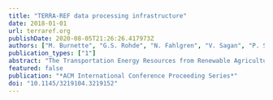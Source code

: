 ```yaml
---
title: "TERRA-REF data processing infrastructure"
date: 2018-01-01
url: terraref.org
publishDate: 2020-08-05T21:26:26.417973Z
authors: ["M. Burnette", "G.S. Rohde", "N. Fahlgren", "V. Sagan", "P. Sidike", "R. Kooper", "J.A. Terstriep", "T. Mockler", "P. Andrade-Sanchez", "R. Ward", "J.D. Maloney", "C. Willis", "M. Newcomb", "N. Shakoor", "D. LeBauer"]
publication_types: ["1"]
abstract: "The Transportation Energy Resources from Renewable Agriculture Phenotyping Reference Platform (TERRA-REF) provides a data and computation pipeline responsible for collecting, transferring, processing and distributing large volumes of crop sensing and genomic data from genetically informative germplasm sets. The primary source of these data is a field scanner system built over an experimental field at the University of Arizona Maricopa Agricultural Center. The scanner uses several different sensors to observe the field at a dense collection frequency with high resolution. These sensors include RGB stereo, thermal, pulse-amplitude modulated chlorophyll fluorescence, imaging spectrometer cameras, a 3D laser scanner, and environmental monitors. In addition, data from sensors mounted on tractors, UAVs, an indoor controlled-environment facility, and manually collected measurements are integrated into the pipeline. Up to two TB of data per day are collected and transferred to the National Center for Supercomputing Applications at the University of Illinois (NCSA) where they are processed."
featured: false
publication: "*ACM International Conference Proceeding Series*"
doi: "10.1145/3219104.3219152"
---
```

